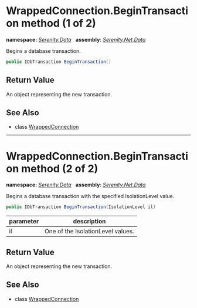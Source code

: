 # WrappedConnection.BeginTransaction method (1 of 2)
**namespace:** *[Serenity.Data](../../README.md#serenity.data-namespace)*   **assembly**: *[Serenity.Net.Data](../../README.md)*

Begins a database transaction.

```csharp
public IDbTransaction BeginTransaction()
```

## Return Value

An object representing the new transaction.

## See Also

* class [WrappedConnection](../WrappedConnection.md)

---

# WrappedConnection.BeginTransaction method (2 of 2)
**namespace:** *[Serenity.Data](../../README.md#serenity.data-namespace)*   **assembly**: *[Serenity.Net.Data](../../README.md)*

Begins a database transaction with the specified IsolationLevel value.

```csharp
public IDbTransaction BeginTransaction(IsolationLevel il)
```

| parameter | description |
| --- | --- |
| il | One of the IsolationLevel values. |

## Return Value

An object representing the new transaction.

## See Also

* class [WrappedConnection](../WrappedConnection.md)